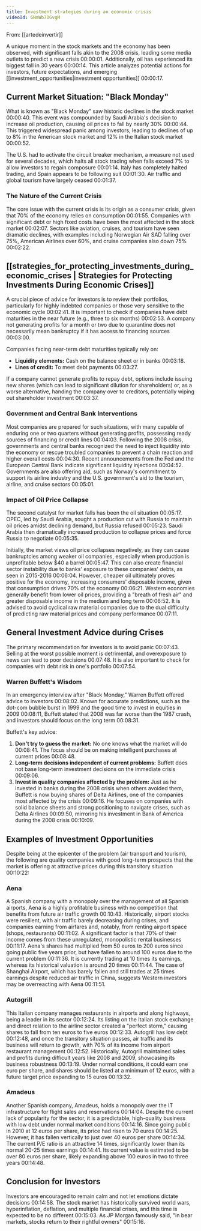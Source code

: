 ```yaml
---
title: Investment strategies during an economic crisis
videoId: GNmWb7DGvgM
---
```


From: [[artedeinvertir]] <br/> 

A unique moment in the stock markets and the economy has been observed, with significant falls akin to the 2008 crisis, leading some media outlets to predict a new crisis <a class="yt-timestamp" data-t="00:00:01">00:00:01</a>. Additionally, oil has experienced its biggest fall in 30 years <a class="yt-timestamp" data-t="00:00:14">00:00:14</a>. This article analyzes potential actions for investors, future expectations, and emerging [[investment_opportunities|investment opportunities]] <a class="yt-timestamp" data-t="00:00:17">00:00:17</a>.

## Current Market Situation: "Black Monday"
What is known as "Black Monday" saw historic declines in the stock market <a class="yt-timestamp" data-t="00:00:40">00:00:40</a>. This event was compounded by Saudi Arabia's decision to increase oil production, causing oil prices to fall by nearly 30% <a class="yt-timestamp" data-t="00:00:44">00:00:44</a>. This triggered widespread panic among investors, leading to declines of up to 8% in the American stock market and 12% in the Italian stock market <a class="yt-timestamp" data-t="00:00:52">00:00:52</a>.

The U.S. had to activate the circuit breaker mechanism, a measure not used for several decades, which halts all stock trading when falls exceed 7% to allow investors to regain composure <a class="yt-timestamp" data-t="00:01:14">00:01:14</a>. Italy has completely halted trading, and Spain appears to be following suit <a class="yt-timestamp" data-t="00:01:30">00:01:30</a>. Air traffic and global tourism have largely ceased <a class="yt-timestamp" data-t="00:01:37">00:01:37</a>.

### The Nature of the Current Crisis
The core issue with the current crisis is its origin as a consumer crisis, given that 70% of the economy relies on consumption <a class="yt-timestamp" data-t="00:01:55">00:01:55</a>. Companies with significant debt or high fixed costs have been the most affected in the stock market <a class="yt-timestamp" data-t="00:02:07">00:02:07</a>. Sectors like aviation, cruises, and tourism have seen dramatic declines, with examples including Norwegian Air SAD falling over 75%, American Airlines over 60%, and cruise companies also down 75% <a class="yt-timestamp" data-t="00:02:22">00:02:22</a>.

## [[strategies_for_protecting_investments_during_economic_crises | Strategies for Protecting Investments During Economic Crises]]
A crucial piece of advice for investors is to review their portfolios, particularly for highly indebted companies or those very sensitive to the economic cycle <a class="yt-timestamp" data-t="00:02:41">00:02:41</a>. It is important to check if companies have debt maturities in the near future (e.g., three to six months) <a class="yt-timestamp" data-t="00:02:53">00:02:53</a>. A company not generating profits for a month or two due to quarantine does not necessarily mean bankruptcy if it has access to financing sources <a class="yt-timestamp" data-t="00:03:00">00:03:00</a>.

Companies facing near-term debt maturities typically rely on:
*   **Liquidity elements:** Cash on the balance sheet or in banks <a class="yt-timestamp" data-t="00:03:18">00:03:18</a>.
*   **Lines of credit:** To meet debt payments <a class="yt-timestamp" data-t="00:03:27">00:03:27</a>.

If a company cannot generate profits to repay debt, options include issuing new shares (which can lead to significant dilution for shareholders) or, as a worse alternative, handing the company over to creditors, potentially wiping out shareholder investment <a class="yt-timestamp" data-t="00:03:37">00:03:37</a>.

### Government and Central Bank Interventions
Most companies are prepared for such situations, with many capable of enduring one or two quarters without generating profits, possessing ready sources of financing or credit lines <a class="yt-timestamp" data-t="00:04:03">00:04:03</a>. Following the 2008 crisis, governments and central banks recognized the need to inject liquidity into the economy or rescue troubled companies to prevent a chain reaction and higher overall costs <a class="yt-timestamp" data-t="00:04:30">00:04:30</a>. Recent announcements from the Fed and the European Central Bank indicate significant liquidity injections <a class="yt-timestamp" data-t="00:04:52">00:04:52</a>. Governments are also offering aid, such as Norway's commitment to support its airline industry and the U.S. government's aid to the tourism, airline, and cruise sectors <a class="yt-timestamp" data-t="00:05:01">00:05:01</a>.

### Impact of Oil Price Collapse
The second catalyst for market falls has been the oil situation <a class="yt-timestamp" data-t="00:05:17">00:05:17</a>. OPEC, led by Saudi Arabia, sought a production cut with Russia to maintain oil prices amidst declining demand, but Russia refused <a class="yt-timestamp" data-t="00:05:23">00:05:23</a>. Saudi Arabia then dramatically increased production to collapse prices and force Russia to negotiate <a class="yt-timestamp" data-t="00:05:35">00:05:35</a>.

Initially, the market views oil price collapses negatively, as they can cause bankruptcies among weaker oil companies, especially when production is unprofitable below $40 a barrel <a class="yt-timestamp" data-t="00:05:47">00:05:47</a>. This can also create financial sector instability due to banks' exposure to these companies' debts, as seen in 2015-2016 <a class="yt-timestamp" data-t="00:06:04">00:06:04</a>. However, cheaper oil ultimately proves positive for the economy, increasing consumers' disposable income, given that consumption drives 70% of the economy <a class="yt-timestamp" data-t="00:06:21">00:06:21</a>. Western economies generally benefit from lower oil prices, providing a "breath of fresh air" and greater disposable income in the medium and long term <a class="yt-timestamp" data-t="00:06:52">00:06:52</a>. It is advised to avoid cyclical raw material companies due to the dual difficulty of predicting raw material prices and company performance <a class="yt-timestamp" data-t="00:07:11">00:07:11</a>.

## General Investment Advice during Crises
The primary recommendation for investors is to avoid panic <a class="yt-timestamp" data-t="00:07:43">00:07:43</a>. Selling at the worst possible moment is detrimental, and overexposure to news can lead to poor decisions <a class="yt-timestamp" data-t="00:07:48">00:07:48</a>. It is also important to check for companies with debt risk in one's portfolio <a class="yt-timestamp" data-t="00:07:54">00:07:54</a>.

### Warren Buffett's Wisdom
In an emergency interview after "Black Monday," Warren Buffett offered advice to investors <a class="yt-timestamp" data-t="00:08:02">00:08:02</a>. Known for accurate predictions, such as the dot-com bubble burst in 1999 and the good time to invest in equities in 2009 <a class="yt-timestamp" data-t="00:08:11">00:08:11</a>, Buffett stated that 2008 was far worse than the 1987 crash, and investors should focus on the long term <a class="yt-timestamp" data-t="00:08:31">00:08:31</a>.

Buffett's key advice:
1.  **Don't try to guess the market:** No one knows what the market will do <a class="yt-timestamp" data-t="00:08:41">00:08:41</a>. The focus should be on making intelligent purchases at current prices <a class="yt-timestamp" data-t="00:08:48">00:08:48</a>.
2.  **Long-term decisions independent of current problems:** Buffett does not base long-term investment decisions on the immediate crisis <a class="yt-timestamp" data-t="00:09:06">00:09:06</a>.
3.  **Invest in quality companies affected by the problem:** Just as he invested in banks during the 2008 crisis when others avoided them, Buffett is now buying shares of Delta Airlines, one of the companies most affected by the crisis <a class="yt-timestamp" data-t="00:09:16">00:09:16</a>. He focuses on companies with solid balance sheets and strong positioning to navigate crises, such as Delta Airlines <a class="yt-timestamp" data-t="00:09:50">00:09:50</a>, mirroring his investment in Bank of America during the 2008 crisis <a class="yt-timestamp" data-t="00:10:09">00:10:09</a>.

## Examples of Investment Opportunities
Despite being at the epicenter of the problem (air transport and tourism), the following are quality companies with good long-term prospects that the market is offering at attractive prices during this transitory situation <a class="yt-timestamp" data-t="00:10:22">00:10:22</a>:

### Aena
A Spanish company with a monopoly over the management of all Spanish airports, Aena is a highly profitable business with no competition that benefits from future air traffic growth <a class="yt-timestamp" data-t="00:10:43">00:10:43</a>. Historically, airport stocks were resilient, with air traffic barely decreasing during crises, and companies earning from airfares and, notably, from renting airport space (shops, restaurants) <a class="yt-timestamp" data-t="00:11:02">00:11:02</a>. A significant factor is that 70% of their income comes from these unregulated, monopolistic rental businesses <a class="yt-timestamp" data-t="00:11:17">00:11:17</a>. Aena's shares had multiplied from 50 euros to 200 euros since going public five years prior, but have fallen to around 100 euros due to the current problem <a class="yt-timestamp" data-t="00:11:36">00:11:36</a>. It is currently trading at 10 times its earnings, whereas its historical valuation is around 20 times <a class="yt-timestamp" data-t="00:11:44">00:11:44</a>. The case of Shanghai Airport, which has barely fallen and still trades at 25 times earnings despite reduced air traffic in China, suggests Western investors may be overreacting with Aena <a class="yt-timestamp" data-t="00:11:51">00:11:51</a>.

### Autogrill
This Italian company manages restaurants in airports and along highways, being a leader in its sector <a class="yt-timestamp" data-t="00:12:24">00:12:24</a>. Its listing on the Italian stock exchange and direct relation to the airline sector created a "perfect storm," causing shares to fall from ten euros to five euros <a class="yt-timestamp" data-t="00:12:33">00:12:33</a>. Autogrill has low debt <a class="yt-timestamp" data-t="00:12:48">00:12:48</a>, and once the transitory situation passes, air traffic and its business will return to growth, with 70% of its income from airport restaurant management <a class="yt-timestamp" data-t="00:12:52">00:12:52</a>. Historically, Autogrill maintained sales and profits during difficult years like 2008 and 2009, showcasing its business robustness <a class="yt-timestamp" data-t="00:13:19">00:13:19</a>. Under normal conditions, it could earn one euro per share, and shares should be listed at a minimum of 12 euros, with a future target price expanding to 15 euros <a class="yt-timestamp" data-t="00:13:32">00:13:32</a>.

### Amadeus
Another Spanish company, Amadeus, holds a monopoly over the IT infrastructure for flight sales and reservations <a class="yt-timestamp" data-t="00:14:04">00:14:04</a>. Despite the current lack of popularity for the sector, it is a predictable, high-quality business with low debt under normal market conditions <a class="yt-timestamp" data-t="00:14:16">00:14:16</a>. Since going public in 2010 at 12 euros per share, its price had risen to 70 euros <a class="yt-timestamp" data-t="00:14:25">00:14:25</a>. However, it has fallen vertically to just over 40 euros per share <a class="yt-timestamp" data-t="00:14:34">00:14:34</a>. The current P/E ratio is an attractive 14 times, significantly lower than its normal 20-25 times earnings <a class="yt-timestamp" data-t="00:14:41">00:14:41</a>. Its current value is estimated to be over 80 euros per share, likely expanding above 100 euros in two to three years <a class="yt-timestamp" data-t="00:14:48">00:14:48</a>.

## Conclusion for Investors
Investors are encouraged to remain calm and not let emotions dictate decisions <a class="yt-timestamp" data-t="00:14:58">00:14:58</a>. The stock market has historically survived world wars, hyperinflation, deflation, and multiple financial crises, and this time is expected to be no different <a class="yt-timestamp" data-t="00:15:03">00:15:03</a>. As JP Morgan famously said, "in bear markets, stocks return to their rightful owners" <a class="yt-timestamp" data-t="00:15:16">00:15:16</a>.